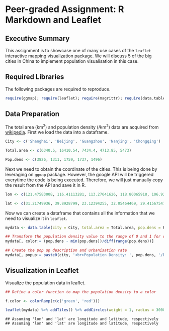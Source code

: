 # Peer-graded Assignment: R Markdown and Leaflet
    


## Executive Summary

This assignment is to showcase one of many use cases of the `leaflet` interactive mapping visualization package. We will discuss 5 of the big cities in China to implement population visualisation in this case. 

## Required Libraries

The following packages are required to reproduce.


```r
require(ggmap); require(leaflet); require(magrittr); require(data.table)
```

## Data Preparation

The total area (km<sup>2</sup>) and population density (/km<sup>2</sup>) data are acquired from [wikipedia](https://en.wikipedia.org/wiki/List_of_cities_proper_by_population). 
First we load the data into a dataframe.


```r
City <- c('Shanghai', 'Beijing', 'Guangzhou', 'Nanjing', 'Chongqing')

Total.area <- c(6340.5, 16410.54, 7434.4, 4713.85, 5473)

Pop.dens <- c(3826, 1311, 1759, 1737, 1496)
```

Next we need to obtain the coordinate of the cities. This is being done by leveraging on `ggmap` package. However, the google API will be triggered everytime the code is being executed. Therefore, we will just manually copy the result from the API and save it in R.


```r
lon <- c(121.47583008, 116.41113281, 113.27041626, 118.80065918, 106.92443848)

lat <- c(31.21749936, 39.8928799, 23.12394255, 32.05464469, 29.41567547)
```

Now we can create a dataframe that contains all the information that we need to visualize it in `leaflet`.


```r
mydata <- data.table(city = City, total.area = Total.area, pop.dens = Pop.dens, lon = lon, lat = lat)

## Transform the population density value to the range of 0 and 1 for color mapping
mydata[, color:= (pop.dens - min(pop.dens))/diff(range(pop.dens))]

## Create the pop up description and urbanisation rate
mydata[, popup:= paste0(city, '<br>Population Density: ', pop.dens, '/km2', '<br>Total Area ', total.area, 'km2')]
```

## Visualization in Leaflet

Visualize the population data in leaflet.


```r
## Define a color function to map the population density to a color

f.color <- colorRamp(c(c('green', 'red')))

leaflet(mydata) %>% addTiles() %>% addCircles(weight = 1, radius = 30000, color = f.color(mydata$color) %>% rgb(maxColorValue = 256)) %>% addMarkers(popup = mydata$popup)
```

```
## Assuming 'lon' and 'lat' are longitude and latitude, respectively
## Assuming 'lon' and 'lat' are longitude and latitude, respectively
```

<!--html_preserve--><div id="htmlwidget-bc5535cfd60ed0bef48d" style="width:672px;height:480px;" class="leaflet html-widget"></div>
<script type="application/json" data-for="htmlwidget-bc5535cfd60ed0bef48d">{"x":{"options":{"crs":{"crsClass":"L.CRS.EPSG3857","code":null,"proj4def":null,"projectedBounds":null,"options":{}}},"calls":[{"method":"addTiles","args":["//{s}.tile.openstreetmap.org/{z}/{x}/{y}.png",null,null,{"minZoom":0,"maxZoom":18,"maxNativeZoom":null,"tileSize":256,"subdomains":"abc","errorTileUrl":"","tms":false,"continuousWorld":false,"noWrap":false,"zoomOffset":0,"zoomReverse":false,"opacity":1,"zIndex":null,"unloadInvisibleTiles":null,"updateWhenIdle":null,"detectRetina":false,"reuseTiles":false,"attribution":"&copy; <a href=\"http://openstreetmap.org\">OpenStreetMap<\/a> contributors, <a href=\"http://creativecommons.org/licenses/by-sa/2.0/\">CC-BY-SA<\/a>"}]},{"method":"addCircles","args":[[31.21749936,39.8928799,23.12394255,32.05464469,29.41567547],[121.47583008,116.41113281,113.27041626,118.80065918,106.92443848],30000,null,null,{"lineCap":null,"lineJoin":null,"clickable":true,"pointerEvents":null,"className":"","stroke":true,"color":["#FE0000","#00FE00","#2DD100","#2BD300","#13EB00"],"weight":1,"opacity":0.5,"fill":true,"fillColor":["#FE0000","#00FE00","#2DD100","#2BD300","#13EB00"],"fillOpacity":0.2,"dashArray":null},null,null,null,null,null,null]},{"method":"addMarkers","args":[[31.21749936,39.8928799,23.12394255,32.05464469,29.41567547],[121.47583008,116.41113281,113.27041626,118.80065918,106.92443848],null,null,null,{"clickable":true,"draggable":false,"keyboard":true,"title":"","alt":"","zIndexOffset":0,"opacity":1,"riseOnHover":false,"riseOffset":250},["Shanghai<br>Population Density: 3826/km2<br>Total Area 6340.5km2","Beijing<br>Population Density: 1311/km2<br>Total Area 16410.54km2","Guangzhou<br>Population Density: 1759/km2<br>Total Area 7434.4km2","Nanjing<br>Population Density: 1737/km2<br>Total Area 4713.85km2","Chongqing<br>Population Density: 1496/km2<br>Total Area 5473km2"],null,null,null,null,null,null]}],"limits":{"lat":[23.12394255,39.8928799],"lng":[106.92443848,121.47583008]}},"evals":[],"jsHooks":[]}</script><!--/html_preserve-->
